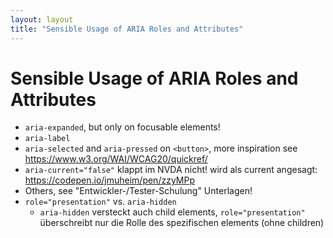 ```yaml
---
layout: layout
title: "Sensible Usage of ARIA Roles and Attributes"
---
```


# Sensible Usage of ARIA Roles and Attributes

- `aria-expanded`, but only on focusable elements!
- `aria-label`
- `aria-selected` and `aria-pressed` on `<button>`, more inspiration see <https://www.w3.org/WAI/WCAG20/quickref/>
- `aria-current="false"` klappt im NVDA nicht! wird als current angesagt: https://codepen.io/jmuheim/pen/zzyMPp
- Others, see "Entwickler-/Tester-Schulung" Unterlagen!
- `role="presentation"` vs. `aria-hidden`
    - `aria-hidden` versteckt auch child elements, `role="presentation"` überschreibt nur die Rolle des spezifischen elements (ohne children)
